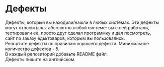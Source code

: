 # Дефекты

Дефекты, который вы находили/нашли в любых системах. Эти дефекты могут относиться к абсолютно любой системе: вы с ней работали, тестировали ее, просто друг сделал программку и дал посмотреть, сайт по заказу еды/товаров, которым вы пользовались.</br>
Репортите дефекты по правилам хорошего дефекта. Минимальное количество дефектов - 5.</br>
В каждый репозиторий добавьте README файл.</br>
Дефекты пишите на английском.</br>

